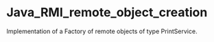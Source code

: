 # Java_RMI_remote_object_creation
Implementation of a Factory of remote objects of type PrintService.
